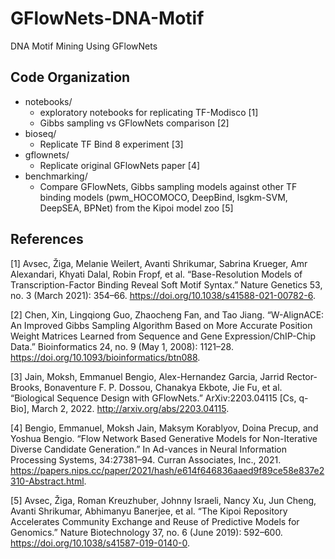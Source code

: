 # GFlowNets-DNA-Motif
DNA Motif Mining Using GFlowNets

## Code Organization
- notebooks/  
  - exploratory notebooks for replicating TF-Modisco [1]
  - Gibbs sampling vs GFlowNets comparison [2]
- bioseq/
  - Replicate TF Bind 8 experiment [3]
- gflownets/
  - Replicate original GFlowNets paper [4]
- benchmarking/
  - Compare GFlowNets, Gibbs sampling models against other TF binding models (pwm_HOCOMOCO, DeepBind, lsgkm-SVM, DeepSEA, BPNet) from the Kipoi model zoo [5]

## References
[1] Avsec, Žiga, Melanie Weilert, Avanti Shrikumar, Sabrina Krueger, Amr Alexandari, Khyati Dalal, Robin Fropf, et al. “Base-Resolution Models of Transcription-Factor Binding Reveal Soft Motif Syntax.” Nature Genetics 53, no. 3 (March 2021): 354–66. https://doi.org/10.1038/s41588-021-00782-6.

[2] Chen, Xin, Lingqiong Guo, Zhaocheng Fan, and Tao Jiang. “W-AlignACE: An Improved Gibbs Sampling Algorithm Based on More Accurate Position Weight Matrices Learned from Sequence and Gene Expression/ChIP-Chip Data.” Bioinformatics 24, no. 9 (May 1, 2008): 1121–28. https://doi.org/10.1093/bioinformatics/btn088.

[3] Jain, Moksh, Emmanuel Bengio, Alex-Hernandez Garcia, Jarrid Rector-Brooks, Bonaventure F. P. Dossou, Chanakya Ekbote, Jie Fu, et al. “Biological Sequence Design with GFlowNets.” ArXiv:2203.04115 [Cs, q-Bio], March 2, 2022. http://arxiv.org/abs/2203.04115.

[4] Bengio, Emmanuel, Moksh Jain, Maksym Korablyov, Doina Precup, and Yoshua Bengio. “Flow Network Based Generative Models for Non-Iterative Diverse Candidate Generation.” In Ad-vances in Neural Information Processing Systems, 34:27381–94. Curran Associates, Inc., 2021. https://papers.nips.cc/paper/2021/hash/e614f646836aaed9f89ce58e837e2310-Abstract.html.

[5] Avsec, Žiga, Roman Kreuzhuber, Johnny Israeli, Nancy Xu, Jun Cheng, Avanti Shrikumar, Abhimanyu Banerjee, et al. “The Kipoi Repository Accelerates Community Exchange and Reuse of Predictive Models for Genomics.” Nature Biotechnology 37, no. 6 (June 2019): 592–600. https://doi.org/10.1038/s41587-019-0140-0.